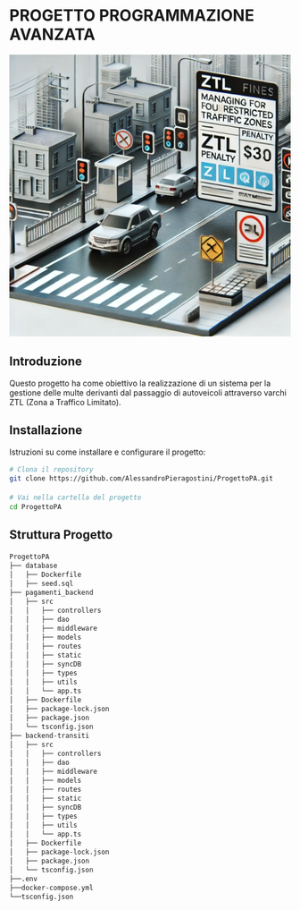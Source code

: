 # PROGETTO PROGRAMMAZIONE AVANZATA
![GESTIONE ZTL](./images/logo.png)

## Introduzione
Questo progetto ha come obiettivo la realizzazione di un sistema per la gestione delle multe derivanti dal passaggio di autoveicoli 
attraverso varchi ZTL (Zona a Traffico Limitato). 

## Installazione
Istruzioni su come installare e configurare il progetto:
```bash
# Clona il repository
git clone https://github.com/AlessandroPieragostini/ProgettoPA.git

# Vai nella cartella del progetto
cd ProgettoPA
```
## Struttura Progetto
```
ProgettoPA
├── database
│   ├── Dockerfile
│   ├── seed.sql
├── pagamenti_backend
│   ├── src
│   │   ├── controllers
│   │   ├── dao
│   │   ├── middleware
│   │   ├── models
│   │   ├── routes
│   │   ├── static
│   │   ├── syncDB
│   │   ├── types
│   │   ├── utils
│   │   └── app.ts
│   ├── Dockerfile
│   ├── package-lock.json
│   ├── package.json
│   └── tsconfig.json
├── backend-transiti
│   ├── src
│   │   ├── controllers
│   │   ├── dao
│   │   ├── middleware
│   │   ├── models
│   │   ├── routes
│   │   ├── static
│   │   ├── syncDB
│   │   ├── types
│   │   ├── utils
│   │   └── app.ts
│   ├── Dockerfile
│   ├── package-lock.json
│   ├── package.json
│   └── tsconfig.json
├──.env
├──docker-compose.yml
└──tsconfig.json
```
